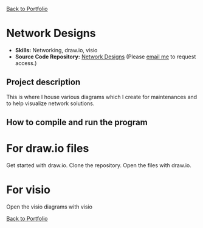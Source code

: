 [Back to Portfolio](./)

Network Designs
===============

-   **Skills:** Networking, draw.io, visio
-   **Source Code Repository:** [Network Designs](https://github.com/adamrt918/Diagram)
    (Please [email me](https://mail.google.com/mail/u/0/?source=mailto&to=thiemann.adam@gmail.com&su=Github_Access&fs=1&tf=cm) to request access.)

## Project description

This is where I house various diagrams which I create for maintenances and to help visualize network solutions.

## How to compile and run the program
# For draw.io files
Get started with draw.io.
Clone the repository.
Open the files with draw.io.

# For visio
Open the visio diagrams with visio

[Back to Portfolio](./)
